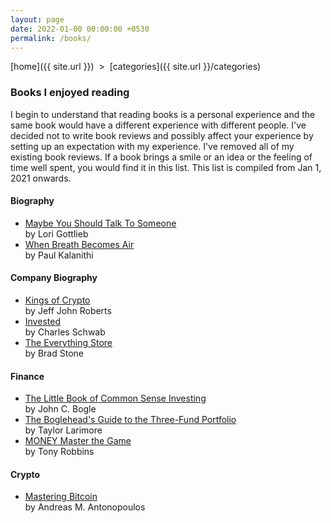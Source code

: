 ```yaml
---
layout: page
date: 2022-01-00 00:00:00 +0530
permalink: /books/
---
```

 
[home]({{ site.url }}) &nbsp;&gt;&nbsp; [categories]({{ site.url }}/categories)  

### Books I enjoyed reading

I begin to understand that reading books is a personal experience and the same book would have a different experience with different people.
I've decided not to write book reviews and possibly affect your experience by setting up an expectation with my experience. I've removed all of my existing book reviews. If a book brings a smile or an idea or the feeling of time well spent, you would find it in this list. This list is compiled from Jan 1, 2021 onwards. 

#### Biography
<ul>
  <li><a target="_blank" href="https://amzn.to/36ajkXy">Maybe You Should Talk To Someone</a></li> by Lori Gottlieb
  <li><a target="_blank" href="https://amzn.to/3rgXYiz">When Breath Becomes Air</a></li> by Paul Kalanithi
</ul>  

#### Company Biography
<ul>
  <li><a target="_blank" href="https://amzn.to/3xn4E2p">Kings of Crypto</a></li> by Jeff John Roberts
  <li><a target="_blank" href="https://amzn.to/38ldhQq">Invested</a></li> by Charles Schwab
  <li><a target="_blank" href="https://amzn.to/3zNXaqx">The Everything Store</a></li> by Brad Stone
</ul>  

#### Finance
<ul>
  <li><a target="_blank" href="https://amzn.to/3xjCANv">The Little Book of Common Sense Investing</a></li> by John C. Bogle
  <li><a target="_blank" href="https://amzn.to/3E72khi">The Boglehead's Guide to the Three-Fund Portfolio</a></li> by Taylor Larimore
  <li><a target="_blank" href="https://amzn.to/3M1kBPO">MONEY Master the Game</a></li> by Tony Robbins
</ul>  

#### Crypto
<ul>
  <li><a target="_blank" href="https://amzn.to/3rmnuml">Mastering Bitcoin</a></li> by Andreas M. Antonopoulos
</ul>  

